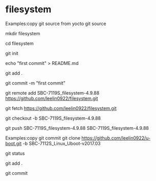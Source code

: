 # filesystem

Examples:copy git source from yocto git source

mkdir filesystem

cd filesystem

git init

echo "first commit" > README.md

git add .

git commit -m "first commit"

git remote add SBC-7119S_filesystem-4.9.88 https://github.com/leelin0922/filesystem.git

git fetch https://github.com/leelin0922/filesystem.git

git checkout -b SBC-7119S_filesystem-4.9.88

git push SBC-7119S_filesystem-4.9.88 SBC-7119S_filesystem-4.9.88


Examples:copy git commit git clone https://github.com/leelin0922/u-boot.git -b SBC-7112S_Linux_Uboot-v2017.03

git status

git add .

git commit

